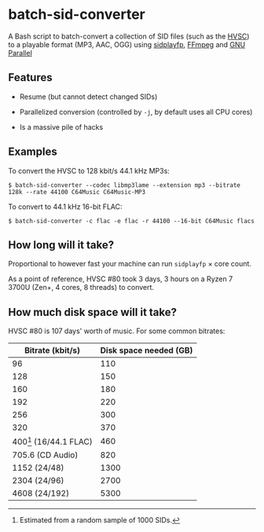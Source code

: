 # batch-sid-converter

A Bash script to batch-convert a collection of SID files (such as the
[HVSC](https://hvsc.de)) to a playable format (MP3, AAC, OGG) using
[sidplayfp](https://github.com/libsidplayfp/sidplayfp),
[FFmpeg](https://ffmpeg.org/) and
[GNU Parallel](https://www.gnu.org/software/parallel/)

## Features

* Resume (but cannot detect changed SIDs)

* Parallelized conversion (controlled by `-j`, by default uses all CPU cores)

* Is a massive pile of hacks

## Examples

To convert the HVSC to 128 kbit/s 44.1 kHz MP3s:

```console
$ batch-sid-converter --codec libmp3lame --extension mp3 --bitrate 128k --rate 44100 C64Music C64Music-MP3
```

To convert to 44.1 kHz 16-bit FLAC:

```console
$ batch-sid-converter -c flac -e flac -r 44100 --16-bit C64Music flacs
```

## How long will it take?

Proportional to however fast your machine can run `sidplayfp` × core count.

As a point of reference, HVSC #80 took 3 days, 3 hours on a
Ryzen 7 3700U (Zen+, 4 cores, 8 threads) to convert.

## How much disk space will it take?

HVSC #80 is 107 days' worth of music. For some common bitrates:

| **Bitrate (kbit/s)**    | **Disk space needed (GB)** |
|-------------------------|----------------------------|
| 96                      | 110                        |
| 128                     | 150                        |
| 160                     | 180                        |
| 192                     | 220                        |
| 256                     | 300                        |
| 320                     | 370                        |
| 400[^1] (16/44.1 FLAC)  | 460                        |
| 705.6 (CD Audio)        | 820                        |
| 1152 (24/48)            | 1300                       |
| 2304 (24/96)            | 2700                       |
| 4608 (24/192)           | 5300                       |

[^1]: Estimated from a random sample of 1000 SIDs.
